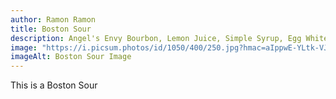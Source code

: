```yaml
---
author: Ramon Ramon
title: Boston Sour
description: Angel's Envy Bourbon, Lemon Juice, Simple Syrup, Egg White
image: "https://i.picsum.photos/id/1050/400/250.jpg?hmac=aIppwE-YLtk-VJZER9_Um32dQMQK5sd1ZJeOH4X1JVo"
imageAlt: Boston Sour Image
---
```


This is a Boston Sour
